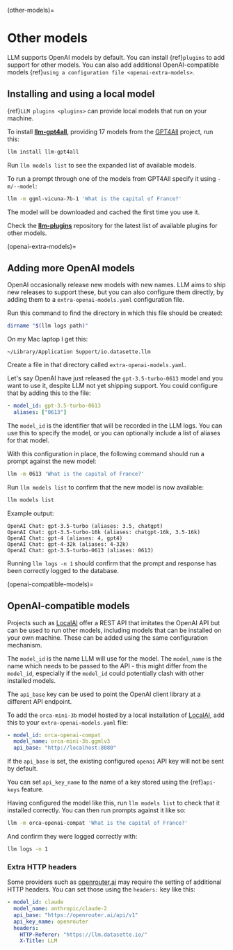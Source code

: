 (other-models)=
# Other models

LLM supports OpenAI models by default. You can install {ref}`plugins` to add support for other models. You can also add additional OpenAI-compatible models {ref}`using a configuration file <openai-extra-models>`.

## Installing and using a local model

{ref}`LLM plugins <plugins>` can provide local models that run on your machine.

To install **[llm-gpt4all](https://github.com/simonw/llm-gpt4all)**, providing 17 models from the [GPT4All](https://gpt4all.io/) project, run this:

```bash
llm install llm-gpt4all
```
Run `llm models list` to see the expanded list of available models.

To run a prompt through one of the models from GPT4All specify it using `-m/--model`:
```bash
llm -m ggml-vicuna-7b-1 'What is the capital of France?'
```
The model will be downloaded and cached the first time you use it.

Check the **[llm-plugins](https://github.com/simonw/llm-plugins)** repository for the latest list of available plugins for other models.

(openai-extra-models)=

## Adding more OpenAI models

OpenAI occasionally release new models with new names. LLM aims to ship new releases to support these, but you can also configure them directly, by adding them to a `extra-openai-models.yaml` configuration file.

Run this command to find the directory in which this file should be created:

```bash
dirname "$(llm logs path)"
```
On my Mac laptop I get this:
```
~/Library/Application Support/io.datasette.llm
```
Create a file in that directory called `extra-openai-models.yaml`.

Let's say OpenAI have just released the `gpt-3.5-turbo-0613` model and you want to use it, despite LLM not yet shipping support. You could configure that by adding this to the file:

```yaml
- model_id: gpt-3.5-turbo-0613
  aliases: ["0613"]
```
The `model_id` is the identifier that will be recorded in the LLM logs. You can use this to specify the model, or you can optionally include a list of aliases for that model.

With this configuration in place, the following command should run a prompt against the new model:

```bash
llm -m 0613 'What is the capital of France?'
```
Run `llm models list` to confirm that the new model is now available:
```bash
llm models list
```
Example output:
```
OpenAI Chat: gpt-3.5-turbo (aliases: 3.5, chatgpt)
OpenAI Chat: gpt-3.5-turbo-16k (aliases: chatgpt-16k, 3.5-16k)
OpenAI Chat: gpt-4 (aliases: 4, gpt4)
OpenAI Chat: gpt-4-32k (aliases: 4-32k)
OpenAI Chat: gpt-3.5-turbo-0613 (aliases: 0613)
```
Running `llm logs -n 1` should confirm that the prompt and response has been correctly logged to the database.

(openai-compatible-models)=

## OpenAI-compatible models

Projects such as [LocalAI](https://localai.io/) offer a REST API that imitates the OpenAI API but can be used to run other models, including models that can be installed on your own machine. These can be added using the same configuration mechanism.

The `model_id` is the name LLM will use for the model. The `model_name` is the name which needs to be passed to the API - this might differ from the `model_id`, especially if the `model_id` could potentially clash with other installed models.

The `api_base` key can be used to point the OpenAI client library at a different API endpoint.

To add the `orca-mini-3b` model hosted by a local installation of [LocalAI](https://localai.io/), add this to your `extra-openai-models.yaml` file:

```yaml
- model_id: orca-openai-compat
  model_name: orca-mini-3b.ggmlv3
  api_base: "http://localhost:8080"
```
If the `api_base` is set, the existing configured `openai` API key will not be sent by default.

You can set `api_key_name` to the name of a key stored using the {ref}`api-keys` feature.

Having configured the model like this, run `llm models list` to check that it installed correctly. You can then run prompts against it like so:

```bash
llm -m orca-openai-compat 'What is the capital of France?'
```
And confirm they were logged correctly with:
```bash
llm logs -n 1
```

### Extra HTTP headers

Some providers such as [openrouter.ai](https://openrouter.ai/docs) may require the setting of additional HTTP headers. You can set those using the `headers:` key like this:

```yaml
- model_id: claude
  model_name: anthropic/claude-2
  api_base: "https://openrouter.ai/api/v1"
  api_key_name: openrouter
  headers:
    HTTP-Referer: "https://llm.datasette.io/"
    X-Title: LLM
```